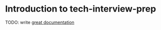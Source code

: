 # Introduction to tech-interview-prep

TODO: write [great documentation](http://jacobian.org/writing/what-to-write/)
